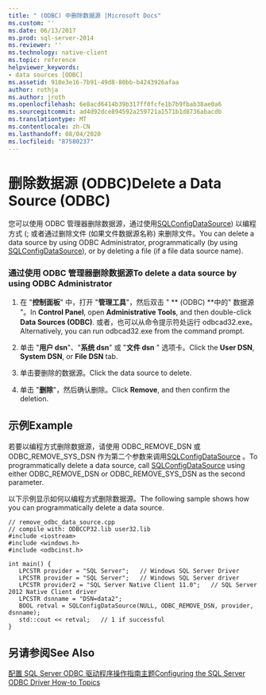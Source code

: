 ```yaml
---
title: " (ODBC) 中删除数据源 |Microsoft Docs"
ms.custom: ''
ms.date: 06/13/2017
ms.prod: sql-server-2014
ms.reviewer: ''
ms.technology: native-client
ms.topic: reference
helpviewer_keywords:
- data sources [ODBC]
ms.assetid: 910e3e16-7b91-49d8-80bb-b4243926afaa
author: rothja
ms.author: jroth
ms.openlocfilehash: 6e8acd6414b39b317ff0fcfe1b7b9fbab38ae0a6
ms.sourcegitcommit: ad4d92dce894592a259721a1571b1d8736abacdb
ms.translationtype: MT
ms.contentlocale: zh-CN
ms.lasthandoff: 08/04/2020
ms.locfileid: "87580237"
---
```

# <a name="delete-a-data-source-odbc"></a><span data-ttu-id="76ca2-102">删除数据源 (ODBC)</span><span class="sxs-lookup"><span data-stu-id="76ca2-102">Delete a Data Source (ODBC)</span></span>
  <span data-ttu-id="76ca2-103">您可以使用 ODBC 管理器删除数据源，通过使用[SQLConfigDataSource](../native-client-odbc-api/sqlconfigdatasource.md)) 以编程方式 (; 或者通过删除文件 (如果文件数据源名称) 来删除文件。</span><span class="sxs-lookup"><span data-stu-id="76ca2-103">You can delete a data source by using ODBC Administrator, programmatically (by using [SQLConfigDataSource](../native-client-odbc-api/sqlconfigdatasource.md)), or by deleting a file (if a file data source name).</span></span>  
  
### <a name="to-delete-a-data-source-by-using-odbc-administrator"></a><span data-ttu-id="76ca2-104">通过使用 ODBC 管理器删除数据源</span><span class="sxs-lookup"><span data-stu-id="76ca2-104">To delete a data source by using ODBC Administrator</span></span>  
  
1.  <span data-ttu-id="76ca2-105">在 "**控制面板**" 中，打开 "**管理工具**"，然后双击 " \*\* (ODBC) \*\*中的" 数据源 "。</span><span class="sxs-lookup"><span data-stu-id="76ca2-105">In **Control Panel**, open **Administrative Tools**, and then double-click **Data Sources (ODBC)**.</span></span> <span data-ttu-id="76ca2-106">或者，也可以从命令提示符处运行 odbcad32.exe。</span><span class="sxs-lookup"><span data-stu-id="76ca2-106">Alternatively, you can run odbcad32.exe from the command prompt.</span></span>  
  
2.  <span data-ttu-id="76ca2-107">单击 "**用户 dsn**"、"**系统 dsn**" 或 "**文件 dsn** " 选项卡。</span><span class="sxs-lookup"><span data-stu-id="76ca2-107">Click the **User DSN**, **System DSN**, or **File DSN** tab.</span></span>  
  
3.  <span data-ttu-id="76ca2-108">单击要删除的数据源。</span><span class="sxs-lookup"><span data-stu-id="76ca2-108">Click the data source to delete.</span></span>  
  
4.  <span data-ttu-id="76ca2-109">单击 "**删除**"，然后确认删除。</span><span class="sxs-lookup"><span data-stu-id="76ca2-109">Click **Remove**, and then confirm the deletion.</span></span>  
  
## <a name="example"></a><span data-ttu-id="76ca2-110">示例</span><span class="sxs-lookup"><span data-stu-id="76ca2-110">Example</span></span>  
 <span data-ttu-id="76ca2-111">若要以编程方式删除数据源，请使用 ODBC_REMOVE_DSN 或 ODBC_REMOVE_SYS_DSN 作为第二个参数来调用[SQLConfigDataSource](../native-client-odbc-api/sqlconfigdatasource.md) 。</span><span class="sxs-lookup"><span data-stu-id="76ca2-111">To programmatically delete a data source, call [SQLConfigDataSource](../native-client-odbc-api/sqlconfigdatasource.md) using either ODBC_REMOVE_DSN or ODBC_REMOVE_SYS_DSN as the second parameter.</span></span>  
  
 <span data-ttu-id="76ca2-112">以下示例显示如何以编程方式删除数据源。</span><span class="sxs-lookup"><span data-stu-id="76ca2-112">The following sample shows how you can programmatically delete a data source.</span></span>  
  
```  
// remove_odbc_data_source.cpp  
// compile with: ODBCCP32.lib user32.lib  
#include <iostream>  
#include <windows.h>  
#include <odbcinst.h>  
  
int main() {   
   LPCSTR provider = "SQL Server";   // Windows SQL Server Driver  
   LPCSTR provider = "SQL Server";   // Windows SQL Server driver  
   LPCSTR provider2 = "SQL Server Native Client 11.0";   // SQL Server 2012 Native Client driver  
   LPCSTR dsnname = "DSN=data2";  
   BOOL retval = SQLConfigDataSource(NULL, ODBC_REMOVE_DSN, provider, dsnname);  
   std::cout << retval;   // 1 if successful  
}  
```  
  
## <a name="see-also"></a><span data-ttu-id="76ca2-113">另请参阅</span><span class="sxs-lookup"><span data-stu-id="76ca2-113">See Also</span></span>  
 [<span data-ttu-id="76ca2-114">配置 SQL Server ODBC 驱动程序操作指南主题</span><span class="sxs-lookup"><span data-stu-id="76ca2-114">Configuring the SQL Server ODBC Driver How-to Topics</span></span>](../../database-engine/dev-guide/configuring-the-sql-server-odbc-driver-how-to-topics.md)  
  
  
